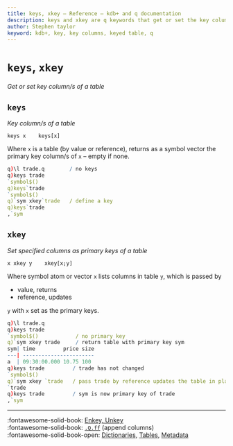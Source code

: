```yaml
---
title: keys, xkey – Reference – kdb+ and q documentation
description: keys and xkey are q keywords that get or set the key columns of a table.
author: Stephen taylor
keyword: kdb+, key, key columns, keyed table, q
---
```

# `keys`, `xkey`

_Get or set key column/s of a table_




## `keys`

_Key column/s of a table_

```syntax
keys x    keys[x]
```

Where `x` is a table (by value or reference), returns as a symbol vector the primary key column/s of `x` – empty if none.

```q
q)\l trade.q        / no keys
q)keys trade
`symbol$()
q)keys`trade
`symbol$()
q)`sym xkey`trade   / define a key
q)keys`trade
,`sym
```



## `xkey`

_Set specified columns as primary keys of a table_

```syntax
x xkey y    xkey[x;y]
```

Where symbol atom or vector `x` lists columns in table `y`, which is passed by

-   value, returns
-   reference, updates

`y` with `x` set as the primary keys.

```q
q)\l trade.q
q)keys trade
`symbol$()            / no primary key
q)`sym xkey trade     / return table with primary key sym
sym| time         price size
---| -----------------------
a  | 09:30:00.000 10.75 100
q)keys trade         / trade has not changed
`symbol$()
q)`sym xkey `trade   / pass trade by reference updates the table in place
`trade
q)keys trade         / sym is now primary key of trade
,`sym
```

---
:fontawesome-solid-book:
[Enkey, Unkey](enkey.md)
<br>
:fontawesome-solid-book:
[`.Q.ff`](dotq.md#qff-append-columns) (append columns)
<br>
:fontawesome-solid-book-open:
[Dictionaries](../basics/dictsandtables.md),
[Tables](../kb/faq.md),
[Metadata](../basics/metadata.md)